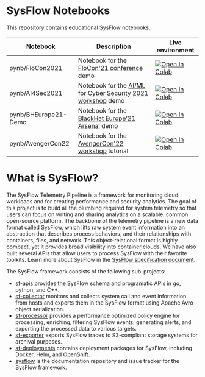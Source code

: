 # SysFlow Notebooks

This repository contains educational SysFlow notebooks.

| **Notebook** | **Description** | **Live environment** |
|---|---|---|
| pynb/FloCon2021 | Notebook for the [FloCon'21 conference](https://www.hacktheuniverse.tech/provenance-tracking-with-attack-graphs-using-sysflow/) demo | [![Open In Colab](https://colab.research.google.com/assets/colab-badge.svg)](https://colab.research.google.com/github/sysflow-telemetry/sf-lab/blob/main/pynb/FloCon2021.ipynb) |
| pynb/AI4Sec2021 | Notebook for the [AI/ML for Cyber Security 2021 workshop](https://www.hacktheuniverse.tech/provenance-tracking-with-attack-graphs-using-sysflow/) demo | [![Open In Colab](https://colab.research.google.com/assets/colab-badge.svg)](https://colab.research.google.com/github/sysflow-telemetry/sf-lab/blob/main/pynb/AI4Sec2021.ipynb) |
| pynb/BHEurope21-Demo | Notebook for the [BlackHat Europe'21 Arsenal](https://www.blackhat.com/eu-21/arsenal/schedule/index.html#an-open-stack-for-threat-hunting-in-hybrid-cloud-with-connected-observability-25112) demo | [![Open In Colab](https://colab.research.google.com/assets/colab-badge.svg)](https://colab.research.google.com/github/sysflow-telemetry/sf-lab/blob/main/pynb/BHEurope21-Demo.ipynb) |
| pynb/AvengerCon22 | Notebook for the [AvengerCon'22 workshop](https://www.hacktheuniverse.tech/provenance-tracking-with-attack-graphs-using-sysflow/) tutorial | [![Open In Colab](https://colab.research.google.com/assets/colab-badge.svg)](https://colab.research.google.com/github/sysflow-telemetry/sf-lab/blob/main/pynb/AvengerCon22.ipynb) |

# What is SysFlow?

The SysFlow Telemetry Pipeline is a framework for monitoring cloud workloads and for creating performance and security analytics. The goal of this project is to build all the plumbing required for system telemetry so that users can focus on writing and sharing analytics on a scalable, common open-source platform. The backbone of the telemetry pipeline is a new data format called SysFlow, which lifts raw system event information into an abstraction that describes process behaviors, and their relationships with containers, files, and network. This object-relational format is highly compact, yet it provides broad visibility into container clouds. We have also built several APIs that allow users to process SysFlow with their favorite toolkits. Learn more about SysFlow in the [SysFlow specification document](https://sysflow.readthedocs.io/en/latest/spec.html).

The SysFlow framework consists of the following sub-projects:

- [sf-apis](https://github.com/sysflow-telemetry/sf-apis) provides the SysFlow schema and programatic APIs in go, python, and C++.
- [sf-collector](https://github.com/sysflow-telemetry/sf-collector) monitors and collects system call and event information from hosts and exports them in the SysFlow format using Apache Avro object serialization.
- [sf-processor](https://github.com/sysflow-telemetry/sf-processor) provides a performance optimized policy engine for processing, enriching, filtering SysFlow events, generating alerts, and exporting the processed data to various targets.
- [sf-exporter](https://github.com/sysflow-telemetry/sf-exporter) exports SysFlow traces to S3-compliant storage systems for archival purposes.
- [sf-deployments](https://github.com/sysflow-telemetry/sf-deployments) contains deployment packages for SysFlow, including Docker, Helm, and OpenShift.
- [sysflow](https://github.com/sysflow-telemetry/sysflow) is the documentation repository and issue tracker for the SysFlow framework.
